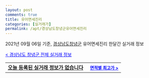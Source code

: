 ```yaml
---
layout: post
comments: true
title: 유어면세진리
categories: [실거래가]
permalink: /apt/경상남도창녕군유어면세진리
---
```


2021년 09월 06일 기준, <a href="/apt/경상남도창녕군">경상남도창녕군</a> 유어면세진리 한달간 실거래 정보

<a style="color: blue;" href="/apt/경상남도창녕군">< 경상남도 창녕군 전체 실거래 정보</a>
<!---- start ---->
<table>
  <tr>
    <td colspan="4" style="font-weight: bold;"><a href="/apt/경상남도창녕군유어면세진리{name_without_space}">오늘 등록된 실거래 정보가 없습니다</a> &nbsp;&nbsp;&nbsp; <a style="color: blue; font-size: smaller;" href="/apt/경상남도창녕군유어면세진리{name_without_space}">면적별 최고가 ></a></td>
  </tr>
    
</table>
<!---- end ---->
    